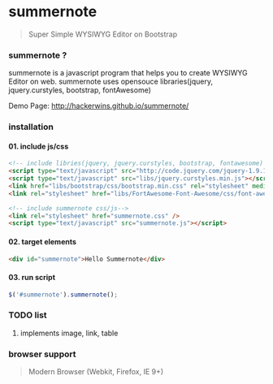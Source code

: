 # summernote
> Super Simple WYSIWYG Editor on Bootstrap

### summernote ?
summernote is a javascript program that helps you to create WYSIWYG Editor on web. summernote uses opensouce libraries(jquery, jquery.curstyles, bootstrap, fontAwesome)

Demo Page: http://hackerwins.github.io/summernote/

### installation
#### 01. include js/css
```html
<!-- include libries(jquery, jquery.curstyles, bootstrap, fontawesome) -->
<script type="text/javascript" src="http://code.jquery.com/jquery-1.9.1.min.js"></script> 
<script type="text/javascript" src="libs/jquery.curstyles.min.js"></script>
<link href="libs/bootstrap/css/bootstrap.min.css" rel="stylesheet" media="screen">
<link rel="stylesheet" href="libs/FortAwesome-Font-Awesome/css/font-awesome.min.css">

<!-- include summernote css/js-->
<link rel="stylesheet" href="summernote.css" />
<script type="text/javascript" src="summernote.js"></script>
```
#### 02. target elements
```html
<div id="summernote">Hello Summernote</div>
```
#### 03. run script
```javascript
$('#summernote').summernote();
```

### TODO list
1. implements image, link, table

### browser support
> Modern Browser (Webkit, Firefox, IE 9+)
